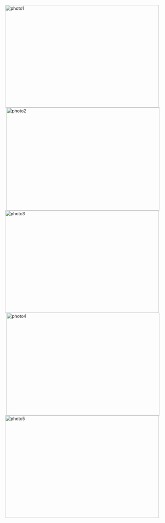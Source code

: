 <html>
<head>
<title>Raymond Huynh</title>
</head>
<body>
<img src="http://i.imgur.com/MDelUKp.jpg" alt="photo1" width="500" height="333.25" style="float:left"/>
<img src="http://i.imgur.com/tl7s5tB.jpg" alt="photo2" width="500" height="333.25" style="float:right" />
<img src="http://i.imgur.com/3yTjrxu.jpg" alt="photo3" width="500" height="333.25" style="float:left" />
<img src="http://i.imgur.com/H5Ts98I.jpg" alt="photo4" width="500" height="333.25" style="float:right" />
<img src="http://i.imgur.com/BY65H1p.jpg" alt="photo5" width="500" height="333.25" style="float:left" />
</body>
</html>

